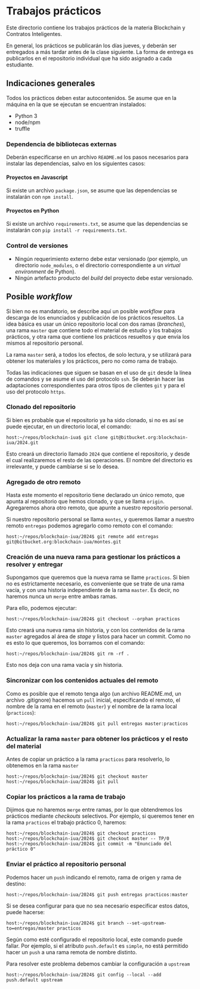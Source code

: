 # Trabajos prácticos

Este directorio contiene los trabajos prácticos de la materia Blockchain y Contratos Inteligentes.

En general, los prácticos se publicarán los días jueves, y deberán ser entregados a más tardar antes de la clase siguiente. La forma de entrega es publicarlos en el repositorio individual que ha sido asignado a cada estudiante.

## Indicaciones generales

Todos los prácticos deben estar autocontenidos. Se asume que en la máquina en la que se ejecutan se encuentran instalados:

* Python 3
* node/npm
* truffle

### Dependencia de bibliotecas externas

Deberán especificarse en un archivo `README.md` los pasos necesarios para instalar las dependencias, salvo en los siguientes casos:

#### Proyectos en Javascript

Si existe un archivo `package.json`, se asume que las dependencias se instalarán con `npm install`.

#### Proyectos en Python

Si existe un archivo `requirements.txt`, se asume que las dependencias se instalarán con `pip install -r requirements.txt`.

### Control de versiones

* Ningún requerimiento externo debe estar versionado (por ejemplo, un directorio `node_modules`, o el directorio correspondiente a un _virtual environment_ de Python).
* Ningún artefacto producto del _build_ del proyecto debe estar versionado.

## Posible _workflow_

Si bien no es mandatorio, se describe aquí un posible _workflow_ para descarga de los enunciados y publicación de los prácticos resueltos. La idea básica es usar un único repositorio local con dos ramas (_branches_), una rama `master` que contiene todo el material de estudio y los trabajos prácticos, y otra rama que contiene los prácticos resueltos y que envía los mismos al repositorio personal.

La rama `master` será, a todos los efectos, de solo lectura, y se utilizará para obtener los materiales y los prácticos, pero no como rama de trabajo.

Todas las indicaciones que siguen se basan en el uso de `git` desde la línea de comandos y se asume el uso del protocolo `ssh`. Se deberán hacer las adaptaciones correspondientes para otros tipos de clientes `git` y para el uso del protocolo `https`.

### Clonado del repositorio

Si bien es probable que el repositorio ya ha sido clonado, si no es así se puede ejecutar, en un directorio local, el comando:

    host:~/repos/blockchain-iua$ git clone git@bitbucket.org:blockchain-iua/2024.git

Esto creará un directorio llamado `2024` que contiene el repositorio, y desde el cual realizaremos el resto de las operaciones. El nombre del directorio es irrelevante, y puede cambiarse si se lo desea.

### Agregado de otro remoto

Hasta este momento el repositorio tiene declarado un único remoto, que apunta al repositorio que hemos clonado, y que se llama `origin`. Agregaremos ahora otro remoto, que apunte a nuestro repositorio personal.

Si nuestro repositorio personal se llama `montes`, y queremos llamar a nuestro remoto `entregas` podemos agregarlo como remoto con el comando:

    host:~/repos/blockchain-iua/2024$ git remote add entregas git@bitbucket.org:blockchain-iua/montes.git

### Creación de una nueva rama para gestionar los prácticos a resolver y entregar

Supongamos que queremos que la nueva rama se llame `practicos`. Si bien no es estrictamente necesario, es conveniente que se trate de una rama vacía, y con una historia independiente de la rama `master`. Es decir, no haremos nunca un `merge` entre ambas ramas.

Para ello, podemos ejecutar:

    host:~/repos/blockchain-iua/2024$ git checkout --orphan practicos

Esto creará una nueva rama sin historia, y con los contenidos de la rama `master` agregados al área de _stage_ y listos para hacer un commit. Como no es esto lo que queremos, los borramos con el comando:

    host:~/repos/blockchain-iua/2024$ git rm -rf .

Esto nos deja con una rama vacía y sin historia.

### Sincronizar con los contenidos actuales del remoto

Como es posible que el remoto tenga algo (un archivo README.md, un archivo .gitignore) hacemos un `pull` inicial, especificando el remoto, el nombre de la rama en el remoto (`master`) y el nombre de la rama local (`practicos`):

    host:~/repos/blockchain-iua/2024$ git pull entregas master:practicos

### Actualizar la rama `master` para obtener los prácticos y el resto del material

Antes de copiar un práctico a la rama `practicos` para resolverlo, lo obtenemos en la rama `master`

    host:~/repos/blockchain-iua/2024$ git checkout master
    host:~/repos/blockchain-iua/2024$ git pull

### Copiar los prácticos a la rama de trabajo

Dijimos que no haremos `merge` entre ramas, por lo que obtendremos los prácticos mediante _checkouts_ selectivos. Por ejemplo, si queremos tener en la rama `practicos` el trabajo práctico 0, haremos:

    host:~/repos/blockchain-iua/2024$ git checkout practicos
    host:~/repos/blockchain-iua/2024$ git checkout master -- TP/0
    host:~/repos/blockchain-iua/2024$ git commit -m "Enunciado del práctico 0"

### Enviar el práctico al repositorio personal

Podemos hacer un `push` indicando el remoto, rama de origen y rama de destino:

    host:~/repos/blockchain-iua/2024$ git push entregas practicos:master

Si se desea configurar para que no sea necesario especificar estos datos, puede hacerse:

    host:~/repos/blockchain-iua/2024$ git branch --set-upstream-to=entregas/master practicos

Según como esté configurado el repositorio local, este comando puede fallar. Por ejemplo, si el atributo `push.default` es `simple`, no está permitido hacer un `push` a una rama remota de nombre distinto.

Para resolver este problema debemos cambiar la configuración a `upstream`

    host:~/repos/blockchain-iua/2024$ git config --local --add push.default upstream
